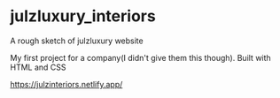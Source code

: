 # julzluxury_interiors
A rough sketch of julzluxury website

My first project for a company(I didn't give them this though).
Built with HTML and CSS

https://julzinteriors.netlify.app/
